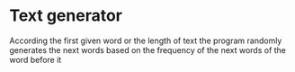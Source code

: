 # Text generator
According the first given word or the length of text the program randomly generates the next words based on the frequency of the next words of the word before it
